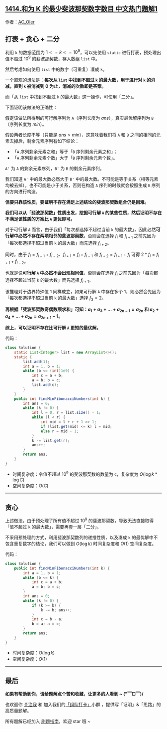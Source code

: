 ## [1414.和为 K 的最少斐波那契数字数目 中文热门题解1](https://leetcode.cn/problems/find-the-minimum-number-of-fibonacci-numbers-whose-sum-is-k/solutions/100000/gong-shui-san-xie-noxiang-xin-ke-xue-xi-rgty8)

作者：[AC_OIer](https://leetcode.cn/u/AC_OIer)

## 打表 + 贪心 + 二分

利用 `k` 的数据范围为 $1 <= k <= 10^9$，可以先使用 `static` 进行打表，预处理出值不超过 $10^9$ 的斐波那契数，存入数组 `list` 中。

然后考虑如何使用 `list` 中的数字（可重复）凑成 `k`。

一个直观的想法是：**每次从 `list` 中找到不超过 `k` 的最大数，用于进行对 `k` 的消减，直到 `k` 被消减到 $0$ 为止，消减的次数即是答案。**

而「从 `list` 中找到不超过 `k` 的最大数」这一操作，可使用「二分」。

下面证明该做法的正确性：

假定该做法所得到的可行解序列为 `A`（序列长度为 $ans$），真实最优解序列为 `B`（序列长度为 $min$）。

假设两者长度不等（只能是 $ans > min$），这意味着我们将 `A` 和 `B` 之间的相同的元素去掉后，剩余元素序列有如下结论：

* 「`A` 序列剩余元素之和」等于「`B` 序列剩余元素之和」；
* 「`A` 序列剩余元素个数」大于「`B` 序列剩余元素个数」。

`A'` 为 `A` 的剩余元素序列，`B'` 为 `B` 的剩余元素序列。

我们知道 `A'` 中的最大数必然大于 `B'` 中的最大数。不可能是等于关系（相等元素均被去掉），也不可能是小于关系，否则在构造 `A` 序列的时候就会按照生成 `B` 序列的方向进行构造。

**但要只靠该性质，要证明不存在满足上述结论的斐波那契数组合仍是困难。**

**我们可以从「斐波那契数」性质出发，挖掘可行解 `A` 的某些性质，然后证明不存在不满足该性质的方案比 `A` 更优即可。**

对于可行解 `A` 而言，由于我们「每次都选择不超过当前 `k` 的最大数」，因此必然**可行解中必然不存在两项相邻的斐波那契数**，否则会在选择 $f_i$ 和 $f_{i+1}$ 之前先因为「每次都选择不超过当前 `k` 的最大数」而先选择 $f_{i+2}$。

同时，由于 $f_i=f_{i-1}+f_{i-2}$、$f_{i+1}=f_{i}+f_{i-1}$ 和 $f_{i+2}=f_{i+1}+f_{i}$ 可得 $2 * f_{i}=f_{i+1}+f_{i-2}$。

也就是说**可行解 `A` 中必然不会出现相同值**，否则会在选择 $f_i$ 之前先因为「每次都选择不超过当前 `k` 的最大数」而先选择 $f_{i+1}$。

该推理对于边界特殊值 $1$ 同样成立，如果可行解 `A` 中存在多个 $1$，则必然会先因为「每次都选择不超过当前 `k` 的最大数」选择 $f_3=2$。

**再根据「斐波那契数奇偶数项求和」可知：$a_1 + a_3 + ... + a_{2n - 1} = a_{2n}$ 和 $a_2 + a_4 + ... + a_{2n} = a_{2n+1} - 1$。**

**综上，可以证明不存在比可行解 `A` 更短的最优解。**

代码：
```Java []
class Solution {
    static List<Integer> list = new ArrayList<>();
    static {
        list.add(1);
        int a = 1, b = 1;
        while (b <= (int)1e9) {
            int c = a + b;
            a = b; b = c;
            list.add(c);
        }
    }
    public int findMinFibonacciNumbers(int k) {
        int ans = 0;
        while (k != 0) {
            int l = 0, r = list.size() - 1;
            while (l < r) {
                int mid = l + r + 1 >> 1;
                if (list.get(mid) <= k) l = mid;
                else r = mid - 1;
            }
            k -= list.get(r);
            ans++;
        }
        return ans;
    }
}
```
* 时间复杂度：令值不超过 $10^9$ 的斐波那契数的数量为 `C`，复杂度为 $O(\log{k} * \log{C})$
* 空间复杂度：$O(C)$

---

## 贪心

上述做法，由于预处理了所有值不超过 $10^9$ 的斐波那契数，导致无法直接取得「值不超过 `k` 的最大数」，需要再套一层「二分」。

不采用预处理的方式，利用斐波那契数列的递推性质，以及凑成 `k` 的最优解中不包含重复数字的结论，我们可以做到 $O(\log{k})$ 时间复杂度和 $O(1)$ 空间复杂度。

代码：
```Java []
class Solution {
    public int findMinFibonacciNumbers(int k) {
        int a = 1, b = 1;
        while (b <= k) {
            int c = a + b;
            a = b; b = c;
        }
        int ans = 0;
        while (k != 0) {
            if (k >= b) {
                k -= b; ans++;
            }
            int c = b - a;
            b = a; a = c;
        }
        return ans;
    }
}
```
* 时间复杂度：$O(\log{k})$
* 空间复杂度：$O(1)$

---

## 最后

**如果有帮助到你，请给题解点个赞和收藏，让更多的人看到 ~ ("▔□▔)/**

也欢迎你 [关注我](https://oscimg.oschina.net/oscnet/up-19688dc1af05cf8bdea43b2a863038ab9e5.png) 和 加入我们的[「组队打卡」](https://leetcode-cn.com/u/ac_oier/)小群 ，提供写「证明」&「思路」的高质量题解。

所有题解已经加入 [刷题指南](https://github.com/SharingSource/LogicStack-LeetCode/wiki)，欢迎 star 哦 ~
